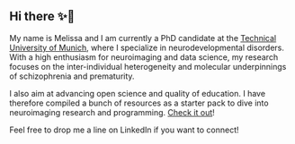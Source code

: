 ## Hi there ✨🌙

My name is Melissa and I am currently a PhD candidate at the [Technical University of Munich](https://www.mh.tum.de/mh/startseite/), where I specialize in neurodevelopmental disorders. With a high enthusiasm for neuroimaging and data science, my research focuses on the inter-individual heterogeneity and molecular underpinnings of schizophrenia and prematurity. 

I also aim at advancing open science and quality of education. I have therefore compiled a bunch of resources as a starter pack to dive into neuroimaging research and programming. [Check it out](https://github.com/Melissa1909/neuroimaging-primer)!

Feel free to drop me a line on LinkedIn if you want to connect! 
